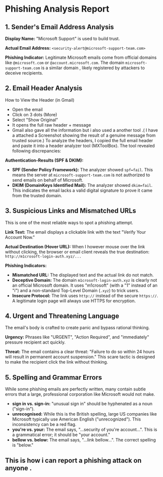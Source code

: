 # Phishing Analysis Report

## 1. Sender's Email Address Analysis

**Display Name:** "Microsoft Support" is used to build trust.

**Actual Email Address:** `<security-alert@microsoft-support-team.com>`

**Phishing Indicator:** Legitimate Microsoft emails come from official domains like `@microsoft.com` or `@account.microsoft.com`. The domain `microsoft-support-team.com` is a similar domain , likely registered by attackers to deceive recipients.

## 2. Email Header Analysis
How to View the Header (in Gmail)
- Open the email
- Click on 3 dots (More)
- Select "Show Original"
- It opens the full raw header + message
- Gmail also gave all the information but i also used a another tool .( I have a attached a Screenshot showing the result of a genuine message from trusted source.) 
To analyze the headers, I copied the full email header  and paste it into a header analyzer tool (MXToolBox). The tool revealed following discrepancies:

**Authentication-Results (SPF & DKIM):**
- **SPF (Sender Policy Framework):** The analyzer showed `spf=fail`. This means the server at `microsoft-support-team.com` is not authorized to send emails on behalf of Microsoft.
- **DKIM (DomainKeys Identified Mail):** The analyzer showed `dkim=fail`. This indicates the email lacks a valid digital signature to prove it came from the trusted domain.

## 3. Suspicious Links and Mismatched URLs
This is one of the most reliable ways to spot a phishing attempt.

**Link Text:** The email displays a clickable link with the text "Verify Your Account Now."

**Actual Destination (Hover URL):** When I however  mouse over the link without clicking, the browser or email client reveals the true destination: `http://m1crosoft-login-auth.xyz/...`

**Phishing Indicators:**
- **Mismatched URL:** The displayed text and the actual link do not match.
- **Deceptive Domain:** The domain `m1crosoft-login-auth.xyz` is clearly not an official Microsoft domain. It uses "m1crosoft" (with a "1" instead of an "i") and a non-standard Top-Level Domain (`.xyz`) to trick users.
- **Insecure Protocol:** The link uses `http://` instead of the secure `https://`. A legitimate login page will always use HTTPS for encryption.

## 4. Urgent and Threatening Language
The email's body is crafted to create panic and bypass rational thinking.

**Urgency:** Phrases like "URGENT", "Action Required", and "immediately" pressure recipient act quickly.

**Threat:** The email contains a clear threat: "Failure to do so within 24 hours will result in permanent account suspension." This scare tactic is designed to make the recipient click the link without thinking.

## 5. Spelling and Grammar Errors
While some phishing emails are perfectly written, many contain subtle errors that a large, professional corporation like Microsoft would not make.

- **sign in vs. sign-in:** "unusual sign in" should be hyphenated as a noun ("sign-in").
- **unrecognised:** While this is the British spelling, large US companies like Microsoft typically use American English ("unrecognized"). This inconsistency can be a red flag.
- **you're vs. your:** The email says, "...security of you're account...". This is a grammatical error; it should be "your account."
- **bellow vs. below:** The email says, "...link bellow...". The correct spelling is "below."

## This is how i can report a phishing attack on anyone .
